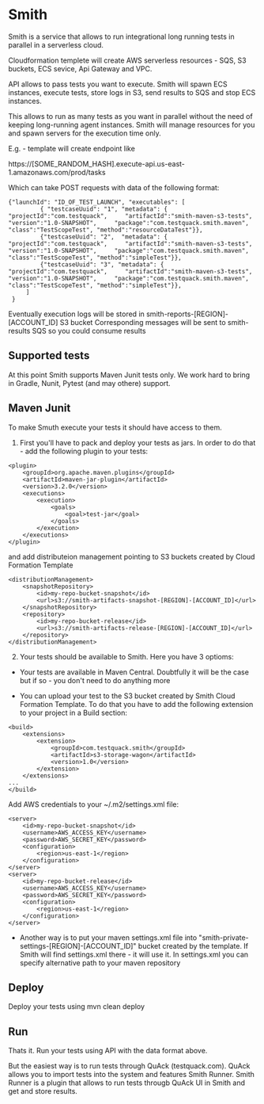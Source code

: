 # Smith

Smith is a service that allows to run integrational long running tests in parallel in a serverless cloud.

Cloudformation templete will create AWS serverless resources - SQS, S3 buckets, ECS sevice, Api Gateway and VPC. 

API allows to pass tests you want to execute. Smith will spawn ECS instances, execute tests, store logs in S3, send results to SQS and stop ECS instances.

This allows to run as many tests as you want in parallel without the need of keeping long-running agent instances. Smith will manage resources for you and spawn servers for the execution time only.


E.g. - template will create endpoint like

https://[SOME_RANDOM_HASH].execute-api.us-east-1.amazonaws.com/prod/tasks

Which can take POST requests with data of the following format:

```
{"launchId": "ID_OF_TEST_LAUNCH", "executables": [
         { "testcaseUuid": "1", "metadata": { "projectId":"com.testquack",     "artifactId":"smith-maven-s3-tests",     "version":"1.0-SNAPSHOT",     "package":"com.testquack.smith.maven",     "class":"TestScopeTest", "method":"resourceDataTest"}},
         {"testcaseUuid": "2",  "metadata": { "projectId":"com.testquack",     "artifactId":"smith-maven-s3-tests",     "version":"1.0-SNAPSHOT",     "package":"com.testquack.smith.maven",     "class":"TestScopeTest", "method":"simpleTest"}},
         {"testcaseUuid": "3", "metadata": { "projectId":"com.testquack",     "artifactId":"smith-maven-s3-tests",     "version":"1.0-SNAPSHOT",     "package":"com.testquack.smith.maven",     "class":"TestScopeTest", "method":"simpleTest"}},
     ]
 }
 ```
 
Eventually execution logs will be stored in 
smith-reports-[REGION]-[ACCOUNT_ID] S3 bucket
Corresponding messages will be sent to smith-results SQS so you could consume results

## Supported tests
At this point Smith supports Maven Junit tests only. We work hard to bring in Gradle, Nunit, Pytest (and may othere) support.

## Maven Junit
To make Smuth execute your tests it should have access to them. 

1. First you'll have to pack and deploy your tests as jars.
In order to do that - add the following plugin to your tests:

```
<plugin>
    <groupId>org.apache.maven.plugins</groupId>
    <artifactId>maven-jar-plugin</artifactId>
    <version>3.2.0</version>
    <executions>
        <execution>
            <goals>
                <goal>test-jar</goal>
            </goals>
        </execution>
    </executions>
</plugin>
```

and add distributeion management pointing to S3 buckets created by Cloud Formation Template

```
<distributionManagement>
    <snapshotRepository>
        <id>my-repo-bucket-snapshot</id>
        <url>s3://smith-artifacts-snapshot-[REGION]-[ACCOUNT_ID]</url>
    </snapshotRepository>
    <repository>
        <id>my-repo-bucket-release</id>
        <url>s3://smith-artifacts-release-[REGION]-[ACCOUNT_ID]</url>
    </repository>
</distributionManagement>
```

2. Your tests should be available to Smith. Here you have 3 optioms:

* Your tests are available in Maven Central. Doubtfully it will be the case but if so - you don't need to do anything more

* You can upload your test to the S3 bucket created by Smith Cloud Formation Template. To do that you have to add the following extension to your project in a Build section:

```
<build>
    <extensions>
        <extension>
            <groupId>com.testquack.smith</groupId>
            <artifactId>s3-storage-wagon</artifactId>
            <version>1.0</version>
        </extension>
    </extensions>
...
</build>
```

Add AWS credentials to your ~/.m2/settings.xml file:
```
<server>
    <id>my-repo-bucket-snapshot</id>
    <username>AWS_ACCESS_KEY</username>
    <password>AWS_SECRET_KEY</password>
    <configuration>
        <region>us-east-1</region>
    </configuration>
</server>
<server>
    <id>my-repo-bucket-release</id>
    <username>AWS_ACCESS_KEY</username>
    <password>AWS_SECRET_KEY</password>
    <configuration>
        <region>us-east-1</region>
    </configuration>
</server>
```

* Another way is to put your maven settings.xml file into "smith-private-settings-[REGION]-[ACCOUNT_ID]" bucket created by the template. If Smith will find settings.xml there - it will use it. 
In settings.xml you can specify alternative path to your maven repository

## Deploy
Deploy your tests using 
mvn clean deploy

## Run
Thats it. Run your tests using API with the data format above.

But the easiest way is to run tests through QuAck (testquack.com).
QuAck allows you to import tests into the system and features Smith Runner. Smith Runner is a plugin that allows to run tests througb QuAck UI in Smith and get and store results.


